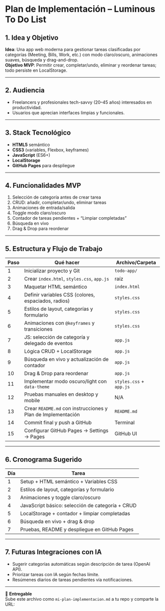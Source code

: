 # Plan de Implementación – Luminous To Do List

## 1. Idea y Objetivo  
**Idea**: Una app web moderna para gestionar tareas clasificadas por categorías (Meeting, Bills, Work, etc.) con modo claro/oscuro, animaciones suaves, búsqueda y drag-and-drop.  
**Objetivo MVP**: Permitir crear, completar/undo, eliminar y reordenar tareas; todo persiste en LocalStorage.

---

## 2. Audiencia  
- Freelancers y profesionales tech-savvy (20–45 años) interesados en productividad.  
- Usuarios que aprecian interfaces limpias y funcionales.

---

## 3. Stack Tecnológico  
- **HTML5** semántico  
- **CSS3** (variables, Flexbox, keyframes)  
- **JavaScript** (ES6+)  
- **LocalStorage**  
- **GitHub Pages** para despliegue

---

## 4. Funcionalidades MVP  
1. Selección de categoría antes de crear tarea  
2. CRUD: añadir, completar/undo, eliminar tareas  
3. Animaciones de entrada/salida  
4. Toggle modo claro/oscuro  
5. Contador de tareas pendientes + “Limpiar completadas”  
6. Búsqueda en vivo  
7. Drag & Drop para reordenar

---

## 5. Estructura y Flujo de Trabajo  

| Paso | Qué hacer                                               | Archivo/Carpeta          |
|------|----------------------------------------------------------|--------------------------|
| 1    | Inicializar proyecto y Git                               | `todo-app/`              |
| 2    | Crear `index.html`, `styles.css`, `app.js`               | raíz                     |
| 3    | Maquetar HTML semántico                                  | `index.html`             |
| 4    | Definir variables CSS (colores, espaciados, radios)      | `styles.css`             |
| 5    | Estilos de layout, categorías y formulario               | `styles.css`             |
| 6    | Animaciones con `@keyframes` y transiciones              | `styles.css`             |
| 7    | JS: selección de categoría y delegado de eventos         | `app.js`                 |
| 8    | Lógica CRUD + LocalStorage                               | `app.js`                 |
| 9    | Búsqueda en vivo y actualización de contador             | `app.js`                 |
| 10   | Drag & Drop para reordenar                               | `app.js`                 |
| 11   | Implementar modo oscuro/light con `data-theme`           | `styles.css` + `app.js`  |
| 12   | Pruebas manuales en desktop y mobile                     | N/A                      |
| 13   | Crear `README.md` con instrucciones y Plan de Implementación | `README.md`          |
| 14   | Commit final y push a GitHub                             | Terminal                 |
| 15   | Configurar GitHub Pages → Settings → Pages               | GitHub UI                |

---

## 6. Cronograma Sugerido  

| Día | Tarea                                                       |
|-----|-------------------------------------------------------------|
| 1   | Setup + HTML semántico + Variables CSS                      |
| 2   | Estilos de layout, categorías y formulario                  |
| 3   | Animaciones y toggle claro/oscuro                           |
| 4   | JavaScript básico: selección de categoría + CRUD            |
| 5   | LocalStorage + contador + limpiar completadas               |
| 6   | Búsqueda en vivo + drag & drop                             |
| 7   | Pruebas, README y despliegue en GitHub Pages                |

---

## 7. Futuras Integraciones con IA  
- Sugerir categorías automáticas según descripción de tarea (OpenAI API).  
- Priorizar tareas con IA según fechas límite.  
- Resúmenes diarios de tareas pendientes vía notificaciones.

---

🚀 **Entregable**  
Sube este archivo como `mi-plan-implementacion.md` a tu repo y comparte la URL:

